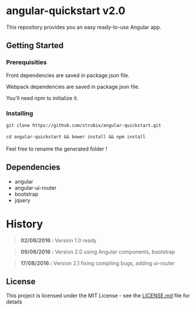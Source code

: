 # angular-quickstart v2.0

This repository provides you an easy ready-to-use Angular app. 

## Getting Started

### Prerequisities

Front dependencies are saved in package.json file.

Webpack dependencies are saved in package.json file.

You'll need npm to initialize it.

### Installing

`git clone https://github.com/strubix/angular-quickstart.git` <br /><br />
`cd angular-quickstart && bower install && npm install` <br /><br />
Feel free to rename the generated folder !

## Dependencies

* angular
* angular-ui-router
* bootstrap
* jquery

# History
>**02/08/2016 :** Version 1.0 ready <br>

>**09/08/2016 :** Version 2.0 using Angular components, bootstrap

>**17/08/2016 :** Version 2.1 fixing compiling bugs, adding ui-router

## License

This project is licensed under the MIT License - see the [LICENSE.md](LICENSE.md) file for details
